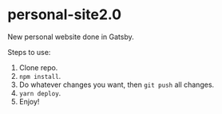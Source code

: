 # personal-site2.0

New personal website done in Gatsby.

Steps to use:

1. Clone repo.
2. `npm install`.
3. Do whatever changes you want, then `git push` all changes.
4. `yarn deploy`. 
5. Enjoy!
